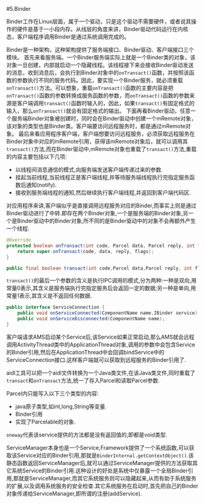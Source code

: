 #5.Binder

Binder工作在Linux层面，属于一个驱动，只是这个驱动不需要硬件，或者说其操作的硬件是基于一小段内存。从线层的角度来讲，Binder驱动代码运行在内核态，客户端程序调用Binder是通过系统调用完成的。

Binder是一种架构，这种架构提供了服务端接口、Binder驱动、客户端接口三个模块。
首先来看服务端。一个Binder服务端实际上就是一个Binder类的对象，该对象一旦创建，内部就启动一个隐藏线程。该线程接下来会接收Binder驱动发送的消息，收到消息后，会执行到Binder对象中的``onTransact()``函数，并按照该函数的参数执行不同的服务代码。因此，要实现一个Binder服务，就必须重载``onTransact()``方法。可以想象，重载``onTransact()``函数的主要内容是把``onTransact()``函数的参数转换成服务函数的参数，而``onTransact()``函数的参数来源是客户端调用``transact()``函数时输入的，因此，如果``transact()``有固定格式的输入，那么``onTransact()``就会有固定格式的输出。
下面再看Binder驱动，任意一个服务端Binder对象被创建时，同时会在Binder驱动中创建一个mRemote对象，该对象的类型也是Binder类。客户端要访问远程服务时，都是通过mRemote对象。
最后来看应用程序客户端，客户端想要访问远程服务，必须获取远程服务在Binder对象中对应的mRemote引用，获得该mRemote对象后，就可以调用其``transact()``方法,而在Binder驱动中,mRemote对象也重载了``transact()``方法,重载的内容主要包括以下几项:

+ 以线程间消息通信的模式,向服务端发送客户端传递过来的参数.
+ 挂起当前线程,当前线程正是客户端线程,并等待服务端线程执行完指定服务函数后通知(notify).
+ 接收到服务端线程的通知,然后继续执行客户端线程,并返回到客户端代码区.

对应用程序来讲,客户端似乎是直接调用远程服务对应的Binder,而事实上则是通过Binder驱动进行了中转.即存在两个Binder对象,一个是服务端的Binder对象,另一个是Binder驱动中的Binder对象,所不同的是Binder驱动中的对象不会再额外产生一个线程.

```java
@Override
protected boolean onTransact(int code, Parcel data, Parcel reply, int flags) throws RemoteException {
    return super.onTransact(code, data, reply, flags);
}
```

```java
public final boolean transact(int code,Parcel data,Parcel reply, int flags){}
```

``transact()``的最后一个参数的含义是执行IPC调用的模式,分为两种:一种是双向,用常量0表示,其含义是服务端执行完指定服务后会返回一定的数据;另一种是单向,用常量1表示,其含义是不返回任何数据.

```java
public interface ServiceConnection {
    public void onServiceConnected(ComponentName name,IBinder service);
    public void onServiceDisconnected(ComponentName name);
}
```

客户端请求AMS启动某个Service后,该Service如果正常启动,那么AMS就会远程调用ActivityThread类中的ApplicationThread对象,调用的参数中会包含Service的Binder引用,然后在ApplicationThread中会回调bindService中的ServiceConnection接口.这样客户端就可以获取到远程服务的Binder引用了.

aidl工具可以把一个aidl文件转换为一个Java类文件,在该Java类文件,同时重载了``transact``和``onTransact``方法,统一了存入Parcel和读取Parcel参数.

Parcel内只能写入以下三个类型的内容:

+ java原子类型,如int,long,String等变量.
+ Binder引用
+ 实现了Parcelable的对象.

``oneway``代表该service提供的方法都是没有返回值的,即都是void类型.

ServiceManager本身也是一个Service,Framework提供了一个系统函数,可以获取该Service对应的Binder引用,那就是``BinderInternal.getContextObject()``.该静态函数返回ServiceManager后,就可以通过ServiceManager提供的方法获取其它系统Service的Binder引用.这种设计的好处是系统中仅暴露一个全局Binder引用,那就是ServiceManager,而其它系统服务则可以隐藏起来,从而有助于系统服务的扩展,以及调用系统服务的安全检查.其它系统服务在启动时,首先把自己的Binder对象传递给ServiceManager,即所谓的注册(addService).

